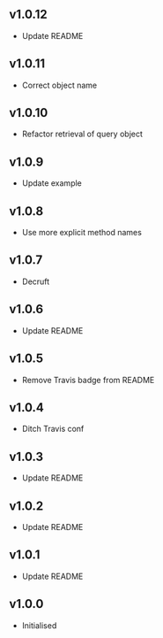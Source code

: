 ## v1.0.12

 * Update README
 
## v1.0.11

 * Correct object name
 
## v1.0.10

 * Refactor retrieval of query object
 
## v1.0.9

 * Update example

## v1.0.8

 * Use more explicit method names

## v1.0.7

 * Decruft

## v1.0.6

 * Update README

## v1.0.5

 * Remove Travis badge from README

## v1.0.4

 * Ditch Travis conf

## v1.0.3

 * Update README

## v1.0.2

 * Update README
 
## v1.0.1

 * Update README

## v1.0.0

 * Initialised
